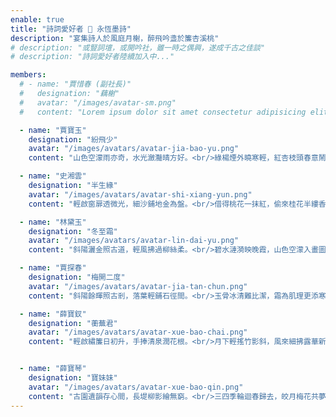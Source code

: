 ```yaml
---
enable: true
title: "詩詞愛好者 💖 永恆墨詩"
description: "宴集詩人於風庭月榭，醉飛吟盞於簾杏溪桃"
# description: "或豎詞壇，或開吟社，雖一時之偶興，遂成千古之佳談"
# description: "詩詞愛好者陸續加入中..."

members:
  # - name: "賈惜春 (副社長)"
  #   designation: "藕榭"
  #   avatar: "/images/avatar-sm.png"
  #   content: "Lorem ipsum dolor sit amet consectetur adipisicing elit. Qui iusto illo molestias, assumenda expedita commodi inventore non itaque molestiae voluptatum dolore, facilis sapiente, repellat veniam."

  - name: "賈寶玉"
    designation: "紛飛少"
    avatar: "/images/avatars/avatar-jia-bao-yu.png"
    content: "山色空濛雨亦奇，水光瀲灩晴方好。<br/>綠楊煙外曉寒輕，紅杏枝頭春意鬧。<br/>雲想衣裳花想容，春風拂檻露華濃。<br/>若非群玉山頭見，會向瑤臺月下逢。"

  - name: "史湘雲"
    designation: "半生緣"
    avatar: "/images/avatars/avatar-shi-xiang-yun.png"
    content: "輕啟窗扉透微光，細沙鋪地金為盤。<br/>借得桃花一抹紅，偷來桂花半縷香。<br/>雲間仙子織輕紗，春閨佳人拭淚痕。<br/>含羞默默無人訴，倚窗望月夜深沉。"

  - name: "林黛玉"
    designation: "冬至霜"
    avatar: "/images/avatars/avatar-lin-dai-yu.png"
    content: "斜陽灑金照古道，輕風拂過柳絲柔。<br/>碧水漣漪映晚霞，山色空濛入畫圖。<br/>翠竹幽徑隱深院，花瓣輕落步輕移。<br/>心隨雲影飄渺去，夢迴故里月明時。"

  - name: "賈探春"
    designation: "梅開二度"
    avatar: "/images/avatars/avatar-jia-tan-chun.png"
    content: "斜陽餘暉照古剎，落葉輕鋪石徑間。<br/>玉骨冰清難比潔，霜為肌理更添寒。<br/>花瓣輕搖嬌無力，月影斜照夜初寒。<br/>莫言仙子能飛昇，多情共我吟晚風。"

  - name: "薛寶釵"
    designation: "蘅蕪君"
    avatar: "/images/avatars/avatar-xue-bao-chai.png"
    content: "輕啟繡簾日初升，手捧清泉潤花根。<br/>月下輕搖竹影斜，風來細拂露華新。<br/>素心方顯色更濃，思深何懼淚沾巾。<br/>願借東風寄幽夢，靜立無言待夜深。"


  - name: "薛寶琴"
    designation: "寶妹妹"
    avatar: "/images/avatars/avatar-xue-bao-qin.png"
    content: "古園遺韻存心間，長堤柳影繪無窮。<br/>三四季輪迴春歸去，皎月梅花共夢迴。<br/>落英繽紛舞庭院，輕紗香雪透窗扉。<br/>江南水鄉情何限，江北風光亦難量。"
---
```

